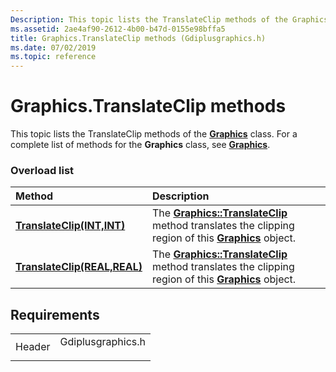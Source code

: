 ```yaml
---
Description: This topic lists the TranslateClip methods of the Graphics class. For a complete list of methods for the Graphics class, see Graphics.
ms.assetid: 2ae4af90-2612-4b00-b47d-0155e98bffa5
title: Graphics.TranslateClip methods (Gdiplusgraphics.h)
ms.date: 07/02/2019
ms.topic: reference
---
```


# Graphics.TranslateClip methods

This topic lists the TranslateClip methods of the [**Graphics**](/windows/win32/api/gdiplusgraphics/nl-gdiplusgraphics-graphics) class. For a complete list of methods for the **Graphics** class, see [**Graphics**](/windows/win32/api/gdiplusgraphics/nl-gdiplusgraphics-graphics).

### Overload list



| Method                                                                                     | Description                                                                                                                                                                                                      |
|:-------------------------------------------------------------------------------------------|:-----------------------------------------------------------------------------------------------------------------------------------------------------------------------------------------------------------------|
| [**TranslateClip(INT,INT)**](/windows/win32/api/gdiplusgraphics/nf-gdiplusgraphics-graphics-translateclip(inint_inint))     | The [**Graphics::TranslateClip**](/windows/win32/api/gdiplusgraphics/nf-gdiplusgraphics-graphics-translateclip(inint_inint)) method translates the clipping region of this [**Graphics**](/windows/win32/api/gdiplusgraphics/nl-gdiplusgraphics-graphics) object.<br/>   |
| [**TranslateClip(REAL,REAL)**](/previous-versions//ms535822(v=vs.85)) | The [**Graphics::TranslateClip**](/previous-versions//ms535822(v=vs.85)) method translates the clipping region of this [**Graphics**](/windows/win32/api/gdiplusgraphics/nl-gdiplusgraphics-graphics) object.<br/> |



## Requirements



|                   |                                                                                              |
|-------------------|----------------------------------------------------------------------------------------------|
| Header<br/> | <dl> <dt>Gdiplusgraphics.h</dt> </dl> |



 

 